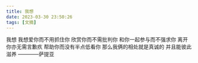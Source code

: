 ```yaml
---
title: 我想
date: 2023-03-30 23:50:26
tags: [文摘]
---
```


我想
我想爱你而不用抓住你
欣赏你而不需批判你
和你一起参与而不强求你
离开你亦无需言歉疚
帮助你而没有半点低看你
那么我俩的相处就是真诚的
并且能彼此滋养
            ————萨提亚